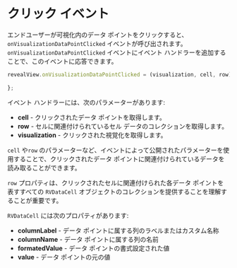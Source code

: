 # クリック イベント

エンドユーザーが可視化内のデータ ポイントをクリックすると、`onVisualizationDataPointClicked` イベントが呼び出されます。`onVisualizationDataPointClicked` イベントにイベント ハンドラーを追加することで、このイベントに応答できます。

```javascript
revealView.onVisualizationDataPointClicked = (visualization, cell, row) => {
    
};
```

イベント ハンドラーには、次のパラメーターがあります:
- **cell** - クリックされたデータ ポイントを取得します。
- **row** - セルに関連付けられているセル データのコレクションを取得します。
- **visualization** - クリックされた視覚化を取得します。

`cell` や`row` のパラメーターなど、イベントによって公開されたパラメーターを使用することで、クリックされたデータ ポイントに関連付けられているデータを読み取ることができます。

`row` プロパティは、クリックされたセルに関連付けられた各データ ポイントを表すすべての `RVDataCell` オブジェクトのコレクションを提供することを理解することが重要です。

`RVDataCell` には次のプロパティがあります:
- **columnLabel** - データ ポイントに属する列のラベルまたはカスタム名称
- **columnName** - データ ポイントに属する列の名前
- **formatedValue** - データ ポイントの書式設定された値
- **value** - データ ポイントの元の値